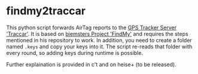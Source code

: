 # findmy2traccar

This python script forwards AirTag reports to the [GPS Tracker Server 'Traccar'](https://github.com/traccar/traccar). It is based on [biemsters Project 'FindMy'](https://github.com/biemster/FindMy) and requires the steps mentioned in his repository to work. In addition, you need to create a folder named `.keys` and copy your keys into it. The script re-reads that folder with every round, so adding keys during runtime is possible.

Further explaination is provided in c't and on heise+ (to be released).
